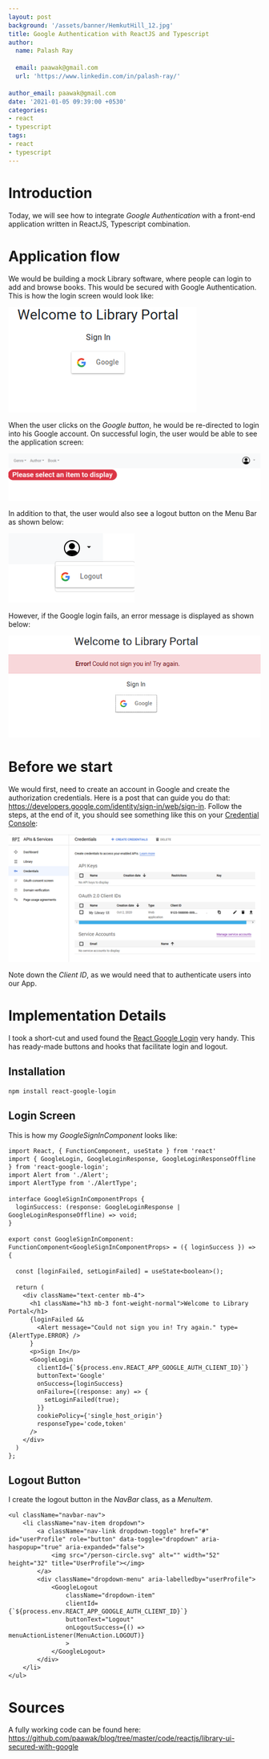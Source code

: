 ```yaml
---
layout: post
background: '/assets/banner/HemkutHill_12.jpg'
title: Google Authentication with ReactJS and Typescript
author:
  name: Palash Ray
  
  email: paawak@gmail.com
  url: 'https://www.linkedin.com/in/palash-ray/'

author_email: paawak@gmail.com
date: '2021-01-05 09:39:00 +0530'
categories:
- react
- typescript
tags:
- react
- typescript
---
```

# Introduction
Today, we will see how to integrate *Google Authentication* with a front-end application written in ReactJS, Typescript combination.

# Application flow
We would be building a mock Library software, where people can login to add and browse books. This would be secured with Google Authentication. This is how the login screen would look like:

![Google login screen](../assets/2021/01/library-ui-google-login.png)

When the user clicks on the *Google button*, he would be re-directed to login into his Google account. On successful login, the user would be able to see the application screen:

![Library application screen](../assets/2021/01/library-application-screen.png)

In addition to that, the user would also see a logout button on the Menu Bar as shown below:

![Google logout button](../assets/2021/01/library-ui-google-logout.png)

However, if the Google login fails, an error message is displayed as shown below:

![Google login failure](../assets/2021/01/library-ui-login-failed.png)

# Before we start
We would first, need to create an account in Google and create the authorization credentials. Here is a post that can guide you do that: <https://developers.google.com/identity/sign-in/web/sign-in>. Follow the steps, at the end of it, you should see something like this on your [Credential Console](https://console.developers.google.com):

![Google Credential Console](../assets/2021/01/google-credentials-console.png)

Note down the *Client ID*, as we would need that to authenticate users into our App.

# Implementation Details
I took a short-cut and used found the [React Google Login](https://www.npmjs.com/package/react-google-login) very handy. This has ready-made buttons and hooks that facilitate login and logout.

## Installation

    npm install react-google-login

## Login Screen
This is how my *GoogleSignInComponent* looks like:

```reactjs
import React, { FunctionComponent, useState } from 'react'
import { GoogleLogin, GoogleLoginResponse, GoogleLoginResponseOffline } from 'react-google-login';
import Alert from './Alert';
import AlertType from './AlertType';

interface GoogleSignInComponentProps {
  loginSuccess: (response: GoogleLoginResponse | GoogleLoginResponseOffline) => void;
}

export const GoogleSignInComponent: FunctionComponent<GoogleSignInComponentProps> = ({ loginSuccess }) => {

  const [loginFailed, setLoginFailed] = useState<boolean>();

  return (
    <div className="text-center mb-4">
      <h1 className="h3 mb-3 font-weight-normal">Welcome to Library Portal</h1>
      {loginFailed &&
        <Alert message="Could not sign you in! Try again." type={AlertType.ERROR} />
      }
      <p>Sign In</p>
      <GoogleLogin
        clientId={`${process.env.REACT_APP_GOOGLE_AUTH_CLIENT_ID}`}
        buttonText='Google'
        onSuccess={loginSuccess}
        onFailure={(response: any) => {
          setLoginFailed(true);
        }}
        cookiePolicy={'single_host_origin'}
        responseType='code,token'
      />
    </div>
  )
};
```

## Logout Button
I create the logout button in the *NavBar* class, as a *MenuItem*.

```reactjs
<ul className="navbar-nav">
    <li className="nav-item dropdown">
        <a className="nav-link dropdown-toggle" href="#" id="userProfile" role="button" data-toggle="dropdown" aria-haspopup="true" aria-expanded="false">
            <img src="/person-circle.svg" alt="" width="52" height="32" title="UserProfile"></img>
        </a>
        <div className="dropdown-menu" aria-labelledby="userProfile">
            <GoogleLogout
                className="dropdown-item"
                clientId={`${process.env.REACT_APP_GOOGLE_AUTH_CLIENT_ID}`}
                buttonText="Logout"
                onLogoutSuccess={() => menuActionListener(MenuAction.LOGOUT)}
                >
            </GoogleLogout>
        </div>
    </li>
</ul>
```

# Sources
A fully working code can be found here: <https://github.com/paawak/blog/tree/master/code/reactjs/library-ui-secured-with-google>
